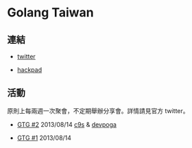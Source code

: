 # Golang Taiwan

## 連結

* [twitter](https://twitter.com/golangtw)

* [hackpad](http://golangtw.hackpad.com)

## 活動

原則上每兩週一次聚會，不定期舉辦分享會。詳情請見官方 twitter。

* [GTG #2](http://registrano.com/events/gtg2) 2013/08/14 [c9s](https://twitter.com/c9s) & [devpoga](https://twitter.com/devpoga)

* [GTG #1](http://registrano.com/events/gtg1) 2013/08/14